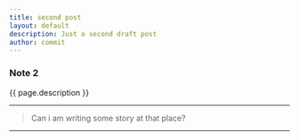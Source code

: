 ```yaml
---
title: second post
layout: default
description: Just a second draft post
author: commit
---
```


### Note 2

{{ page.description }}

-----

>
> Can i am writing some story at that place?
>

-----
